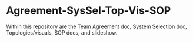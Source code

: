 # Agreement-SysSel-Top-Vis-SOP
Within this repository are the Team Agreement doc, System Selection doc, Topologies/visuals, SOP docs, and slideshow.

